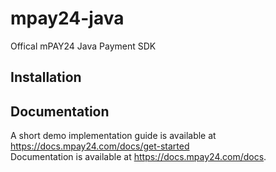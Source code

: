 # mpay24-java
Offical mPAY24 Java Payment SDK

## Installation

## Documentation

A short demo implementation guide is available at https://docs.mpay24.com/docs/get-started</br>
Documentation is available at https://docs.mpay24.com/docs.
